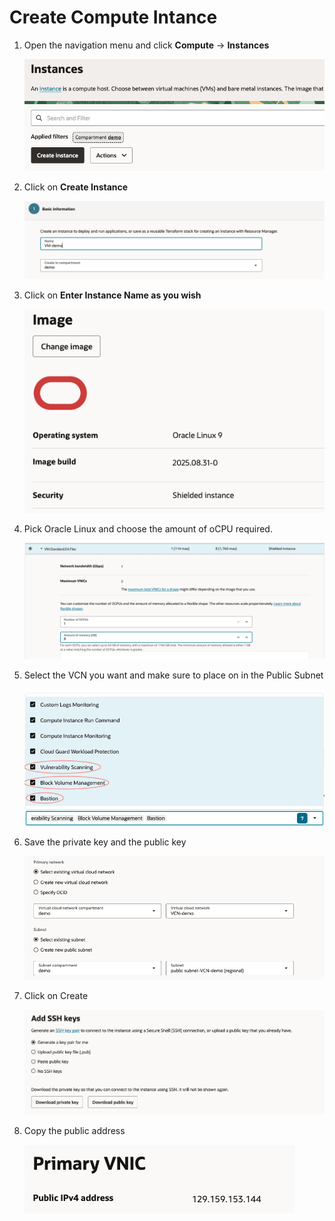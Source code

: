 # Create Compute Intance
1. Open the navigation menu and click **Compute** &rarr; **Instances**

    ![drawing](./SS/compute/1.png)

2. Click on **Create Instance**

    ![drawing](./SS/compute/2.png)

3. Click on **Enter Instance Name as you wish**

    ![drawing](./SS/compute/3.png)

4. Pick Oracle Linux and choose the amount of oCPU required.

    ![drawing](./SS/compute/4.png)

5. Select the VCN you want and make sure to place on in the Public Subnet

     ![drawing](./SS/compute/5.png)

6. Save the private key and the public key

    ![drawing](./SS/compute/6.png)

7. Click on Create

    ![drawing](./SS/compute/7.png)

8. Copy the public address

    ![drawing](./SS/compute/8.png)

